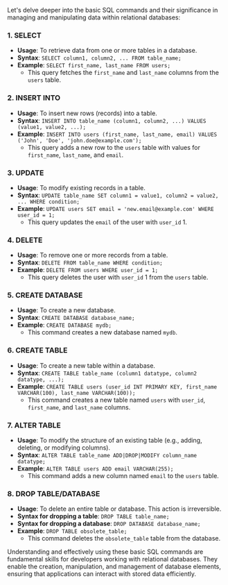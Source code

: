 Let's delve deeper into the basic SQL commands and their significance in managing and manipulating data within relational databases:

### 1. SELECT
- **Usage**: To retrieve data from one or more tables in a database.
- **Syntax**: `SELECT column1, column2, ... FROM table_name;`
- **Example**: `SELECT first_name, last_name FROM users;`
  - This query fetches the `first_name` and `last_name` columns from the `users` table.

### 2. INSERT INTO
- **Usage**: To insert new rows (records) into a table.
- **Syntax**: `INSERT INTO table_name (column1, column2, ...) VALUES (value1, value2, ...);`
- **Example**: `INSERT INTO users (first_name, last_name, email) VALUES ('John', 'Doe', 'john.doe@example.com');`
  - This query adds a new row to the `users` table with values for `first_name`, `last_name`, and `email`.

### 3. UPDATE
- **Usage**: To modify existing records in a table.
- **Syntax**: `UPDATE table_name SET column1 = value1, column2 = value2, ... WHERE condition;`
- **Example**: `UPDATE users SET email = 'new.email@example.com' WHERE user_id = 1;`
  - This query updates the `email` of the user with `user_id` 1.

### 4. DELETE
- **Usage**: To remove one or more records from a table.
- **Syntax**: `DELETE FROM table_name WHERE condition;`
- **Example**: `DELETE FROM users WHERE user_id = 1;`
  - This query deletes the user with `user_id` 1 from the `users` table.

### 5. CREATE DATABASE
- **Usage**: To create a new database.
- **Syntax**: `CREATE DATABASE database_name;`
- **Example**: `CREATE DATABASE mydb;`
  - This command creates a new database named `mydb`.

### 6. CREATE TABLE
- **Usage**: To create a new table within a database.
- **Syntax**: `CREATE TABLE table_name (column1 datatype, column2 datatype, ...);`
- **Example**: `CREATE TABLE users (user_id INT PRIMARY KEY, first_name VARCHAR(100), last_name VARCHAR(100));`
  - This command creates a new table named `users` with `user_id`, `first_name`, and `last_name` columns.

### 7. ALTER TABLE
- **Usage**: To modify the structure of an existing table (e.g., adding, deleting, or modifying columns).
- **Syntax**: `ALTER TABLE table_name ADD|DROP|MODIFY column_name datatype;`
- **Example**: `ALTER TABLE users ADD email VARCHAR(255);`
  - This command adds a new column named `email` to the `users` table.

### 8. DROP TABLE/DATABASE
- **Usage**: To delete an entire table or database. This action is irreversible.
- **Syntax for dropping a table**: `DROP TABLE table_name;`
- **Syntax for dropping a database**: `DROP DATABASE database_name;`
- **Example**: `DROP TABLE obsolete_table;`
  - This command deletes the `obsolete_table` table from the database.

Understanding and effectively using these basic SQL commands are fundamental skills for developers working with relational databases. They enable the creation, manipulation, and management of database elements, ensuring that applications can interact with stored data efficiently.